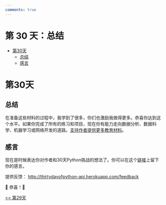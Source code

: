 ```yaml
---
comments: true
---
```

#  第 30 天：总结

- [第30天](#第30天)
  - [总结](#总结)
  - [感言](#感言)

# 第30天

## 总结

在准备这些材料的过程中，我学到了很多，你们也激励我做得更多。恭喜你达到这个水平。如果你完成了所有的练习和项目，现在你有能力走向数据分析、数据科学、机器学习或网络开发的道路。[支持作者提供更多教育材料](https://www.paypal.com/paypalme/asabeneh)。

## 感言

现在是时候表达你对作者和30天Python挑战的想法了。你可以在这个[链接](https://www.asabeneh.com/testimonials)上留下你的感言。

提供反馈：
http://thirtydayofpython-api.herokuapp.com/feedback

🎉 恭喜！🎉

[<< 第29天](./29_building_API_cn.md) 
